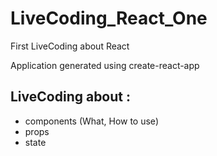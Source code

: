 # LiveCoding_React_One
First LiveCoding about React

Application generated using create-react-app

## LiveCoding about :
* components (What, How to use)
* props
* state

